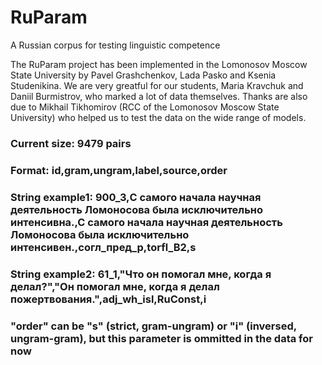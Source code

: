 # RuParam
A Russian corpus for testing linguistic competence

The RuParam project has been implemented in the Lomonosov Moscow State University by Pavel Grashchenkov, Lada Pasko and Ksenia Studenikina. We are very greatful for our students, Maria Kravchuk and Daniil Burmistrov, who marked a lot of data themselves. Thanks are also due to Mikhail Tikhomirov (RCC of the Lomonosov Moscow State University) who helped us to test the data on the wide range of models.

### Current size: 9479 pairs
### Format:	id,gram,ungram,label,source,order
### String example1: 900_3,С самого начала научная деятельность Ломоносова была исключительно интенсивна.,С самого начала научная деятельность Ломоносова была исключительно интенсивен.,согл_пред_р,torfl_B2,s
### String example2: 61_1,"Что он помогал мне, когда я делал?","Он помогал мне, когда я делал пожертвования.",adj_wh_isl,RuConst,i
### "order" can be "s" (strict, gram-ungram) or "i" (inversed, ungram-gram), but this parameter is ommitted in the data for now
